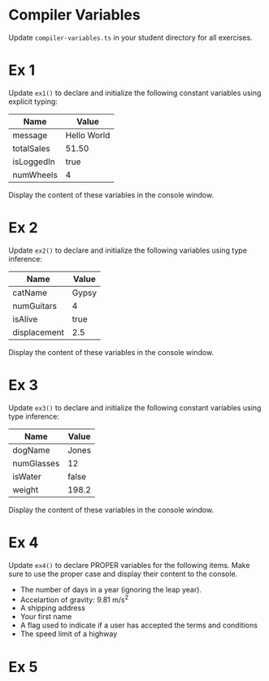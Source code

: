 # Compiler Variables
Update `compiler-variables.ts` in your student directory for all exercises.

# Ex 1
Update `ex1()` to declare and initialize the following constant variables using explicit typing:

|Name        |Value       |
|------------|------------|
|message     |Hello World |
|totalSales  |51.50       |
|isLoggedIn  |true        |
|numWheels   |4           |

Display the content of these variables in the console window.

# Ex 2
Update `ex2()` to declare and initialize the following variables using type inference:

|Name        |Value       |
|------------|------------|
|catName     |Gypsy       |
|numGuitars  |4           |
|isAlive     |true        |
|displacement|2.5         |

Display the content of these variables in the console window.

# Ex 3
Update `ex3()` to declare and initialize the following constant variables using type inference:

|Name        |Value       |
|------------|------------|
|dogName     |Jones       |
|numGlasses  |12          |
|isWater     |false       |
|weight      |198.2       |

Display the content of these variables in the console window.

# Ex 4
Update `ex4()` to declare PROPER variables for the following items.  Make
sure to use the proper case and display their content to the console.

- The number of days in a year (ignoring the leap year).
- Accelartion of gravity: 9.81 m/s<sup>2</sup>
- A shipping address
- Your first name
- A flag used to indicate if a user has accepted the terms and conditions
- The speed limit of a highway


# Ex 5 

